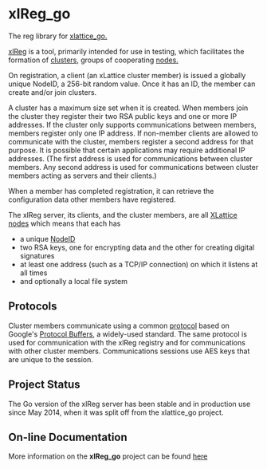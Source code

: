 # xlReg_go

The reg library for [xlattice_go.](https://jddixon.github.io/xlattice_go)

[xlReg](xlReg.html) is a tool, primarily intended for use in testing,
which facilitates the formation of
[clusters,](https://jddixon.github.io/xlCluster_go)
groups of cooperating
[nodes.](https://jddixon.github.io/xlNode_go)

On registration, a client (an xLattice cluster member)
is issued a globally unique NodeID, a 256-bit random value.
Once it has an ID, the member can create and/or join clusters.

A cluster has
a maximum size set when it is created.  When members join the cluster they
register their two RSA public keys and one or more IP addresses.
If the cluster only supports communications between members, members
register only one IP address.  If non-member clients are allowed to
communicate with the cluster, members register a second address for
that purpose.  It is possible that certain applications may require
additional IP addresses.  (The first address is used for communications
between cluster members.  Any second address is used for communications
between cluster members acting as servers and their clients.)

When a member has completed registration, it can retrieve
the configuration data other members have registered.

The xlReg server, its clients, and the cluster members, are all
[XLattice nodes](https://jddixon.github.io/xlattice_go/node.html)
which means that each has

* a unique [NodeID](https://jddixon.github.io/xlNodeID_go)
* two RSA keys, one for encrypting data and the other for creating
  digital signatures
* at least one address (such as a TCP/IP connection) on which it
  listens at all times
* and optionally a local file system

## Protocols

Cluster members communicate using a common
[protocol](https://jddixon.github.io/xlReg_go/xlReg_protocol.html)
based on Google's
[Protocol Buffers](https://jddixon.github.io/xlReg_go/xlReg_protobuf.html),
a widely-used standard.  The same protocol is used for communication with
the xlReg registry and for communications with other cluster members.
Communications sessions use AES keys that are unique to the session.

## Project Status

The Go version of the xlReg server has been stable and in production
use since May 2014, when it was split off from the xlattice_go project.

## On-line Documentation

More information on the **xlReg_go** project can be found
[here](https://jddixon.github.io/xlReg_go)
